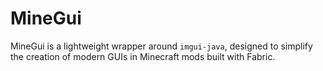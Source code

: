 # MineGui
MineGui is a lightweight wrapper around `imgui-java`, designed to simplify the creation of modern GUIs in Minecraft mods built with Fabric.
